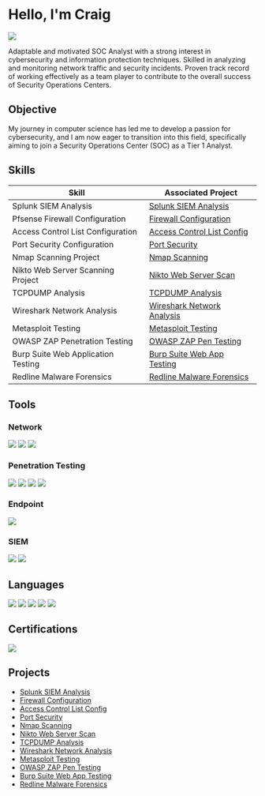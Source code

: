 # Hello, I'm Craig
<a href="https://www.linkedin.com/in/sheffieldcraig/"><img src="https://img.shields.io/badge/-LinkedIn-0072b1?&style=for-the-badge&logo=linkedin&logoColor=white" /></a>

Adaptable and motivated SOC Analyst with a strong interest in cybersecurity and information protection techniques. Skilled in analyzing and monitoring network traffic and security incidents. Proven track record of working effectively as a team player to contribute to the overall success of Security Operations Centers.

## Objective

My journey in computer science has led me to develop a passion for cybersecurity, and I am now eager to transition into this field, specifically aiming to join a Security Operations Center (SOC) as a Tier 1 Analyst.

## Skills

| Skill                                         | Associated Project         |
|-----------------------------------------------|----------------------------|
| Splunk SIEM Analysis                | <a href="https://github.com/ideafieldpro/SplunkSIEM_analysis/tree/main">Splunk SIEM Analysis</a>|
| Pfsense Firewall Configuration          | <a href="https://github.com/ideafieldpro/PfsenseFirewallConfig/tree/main">Firewall Configuration</a>|
| Access Control List Configuration | <a href="https://github.com/ideafieldpro/ConfiguringAccessControlList">Access Control List Config</a>|
| Port Security Configuration         | <a href="https://github.com/ideafieldpro/PortSecurity/tree/main">Port Security</a>|
| Nmap Scanning Project      | <a href="https://github.com/ideafieldpro/NmapScanning/tree/main">Nmap Scanning</a>|
| Nikto Web Server Scanning Project                  | <a href="https://github.com/ideafieldpro/NiktoWebserverScan/tree/main">Nikto Web Server Scan</a>|
| TCPDUMP Analysis | <a href="https://github.com/ideafieldpro/tcpdumpAnalysis/tree/main">TCPDUMP Analysis</a>|
| Wireshark Network Analysis        | <a href="https://github.com/ideafieldpro/WiresharkAnalysis/tree/main">Wireshark Network Analysis</a>|
| Metasploit Testing                | <a href="https://github.com/ideafieldpro/MetasploitTesting/tree/main">Metasploit Testing</a>|
| OWASP ZAP Penetration Testing        | <a href="https://github.com/ideafieldpro/OWASPzapPenTesting/tree/main"> OWASP ZAP Pen Testing</a>|
| Burp Suite Web Application Testing    | <a href="https://github.com/ideafieldpro/BurpSuiteWebAppTesting/tree/main">Burp Suite Web App Testing</a>|
| Redline Malware Forensics            | <a href="https://github.com/ideafieldpro/RedlineMalwareForensics/tree/main">Redline Malware Forensics</a>|

## Tools

### Network
<div>
    <img src="https://img.shields.io/badge/-Wireshark-1679A7?&style=for-the-badge&logo=Wireshark&logoColor=white" />
    <img src="https://img.shields.io/badge/-tcpdump-3E8C00?&style=for-the-badge&logo=tcpdump&logoColor=white" />
    <img src="https://img.shields.io/badge/-nmap-3E8C00?&style=for-the-badge&logo=nmap&logoColor=white" />
</div>

### Penetration Testing
<div>
    <img src="https://img.shields.io/badge/-Metasploit-5B6D9A?&style=for-the-badge&logo=Metasploit&logoColor=white" />
    <img src="https://img.shields.io/badge/-nikto-3E8C00?&style=for-the-badge&logo=nikto&logoColor=white" />
    <img src="https://img.shields.io/badge/-ZAP-3E8C00?&style=for-the-badge&logo=owasp&logoColor=white" />
    <img src="https://img.shields.io/badge/-Burp%20Suite-FF4F00?&style=for-the-badge&logo=burp-suite&logoColor=white" />
</div>

### Endpoint
<div>
    <img src="https://img.shields.io/badge/-Redline-FF0000?&style=for-the-badge&logo=Redline&logoColor=white" />
</div>

### SIEM
<div>
    <img src="https://img.shields.io/badge/-Splunk-000000?&style=for-the-badge&logo=Splunk&logoColor=white" />
    <img src="https://img.shields.io/badge/-Elastic-005571?&style=for-the-badge&logo=Elastic&logoColor=white" />
</div>

## Languages
<div>
<img src="https://img.shields.io/badge/Python-3776AB?style=for-the-badge&logo=python&logoColor=white" />
<img src="https://img.shields.io/badge/SQL-003B57?style=for-the-badge&logo=postgresql&logoColor=white" />
<img src="https://img.shields.io/badge/C-A8B400?style=for-the-badge&logo=c&logoColor=white" />
<img src="https://img.shields.io/badge/JavaScript-F7DF1E?style=for-the-badge&logo=javascript&logoColor=black" />
<img src="https://img.shields.io/badge/Bash-4EAA25?style=for-the-badge&logo=gnu-bash&logoColor=white" />
</div>

## Certifications
<div>
<img src="https://img.shields.io/badge/-Security%2B-FF0000?&style=for-the-badge&logo=CompTIA&logoColor=white" />
</div>

## Projects
- <a href="https://github.com/ideafieldpro/SplunkSIEM_analysis/tree/main">Splunk SIEM Analysis</a>
- <a href="https://github.com/ideafieldpro/PfsenseFirewallConfig/tree/main">Firewall Configuration</a>
- <a href="https://github.com/ideafieldpro/ConfiguringAccessControlList">Access Control List Config</a>
- <a href="https://github.com/ideafieldpro/PortSecurity/tree/main">Port Security</a>
- <a href="https://github.com/ideafieldpro/NmapScanning/tree/main">Nmap Scanning</a>
- <a href="https://github.com/ideafieldpro/NiktoWebserverScan/tree/main">Nikto Web Server Scan</a>
- <a href="https://github.com/ideafieldpro/tcpdumpAnalysis/tree/main">TCPDUMP Analysis</a>
- <a href="https://github.com/ideafieldpro/WiresharkAnalysis/tree/main">Wireshark Network Analysis</a>
- <a href="https://github.com/ideafieldpro/MetasploitTesting/tree/main">Metasploit Testing</a>
- <a href="https://github.com/ideafieldpro/OWASPzapPenTesting/tree/main"> OWASP ZAP Pen Testing</a>
- <a href="https://github.com/ideafieldpro/BurpSuiteWebAppTesting/tree/main">Burp Suite Web App Testing</a>
- <a href="https://github.com/ideafieldpro/RedlineMalwareForensics/tree/main">Redline Malware Forensics</a>
